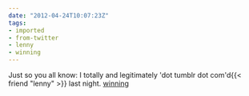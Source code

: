 ```yaml
---
date: "2012-04-24T10:07:23Z"
tags:
- imported
- from-twitter
- lenny
- winning
---
```

Just so you all know: I totally and legitimately 'dot tumblr dot com'd{{< friend "lenny" >}} last night. [winning](/tags/winning)
